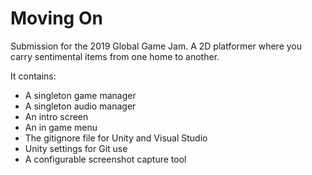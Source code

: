 Moving On
=================

Submission for the 2019 Global Game Jam. A 2D platformer where you carry sentimental items from one home to another.

It contains:
 
* A singleton game manager
* A singleton audio manager
* An intro screen
* An in game menu
* The gitignore file for Unity and Visual Studio
* Unity settings for Git use
* A configurable screenshot capture tool
